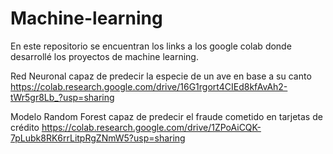 # Machine-learning

En este repositorio se encuentran los links a los google colab donde desarrollé los proyectos de machine learning.


Red Neuronal capaz de predecir la especie de un ave en base a su canto
https://colab.research.google.com/drive/16G1rgort4CIEd8kfAvAh2-tWr5gr8Lb_?usp=sharing


Modelo Random Forest capaz de predecir el fraude cometido en tarjetas de crédito
https://colab.research.google.com/drive/1ZPoAiCQK-7pLubk8RK6rrLitpRgZNmW5?usp=sharing
